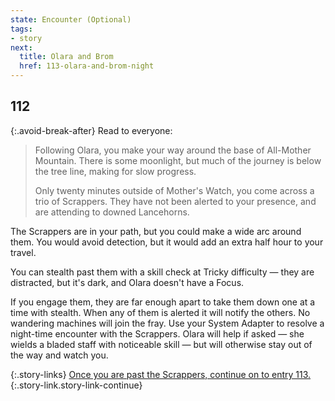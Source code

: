 ```yaml
---
state: Encounter (Optional)
tags:
- story
next:
  title: Olara and Brom
  href: 113-olara-and-brom-night
---
```


## 112

{:.avoid-break-after}
Read to everyone:

> Following Olara, you make your way around the base of All-Mother Mountain.
> There is some moonlight, but much of the journey is below the tree line, making for slow progress.
>
> Only twenty minutes outside of Mother's Watch, you come across a trio of Scrappers.
> They have not been alerted to your presence, and are attending to downed Lancehorns.

The Scrappers are in your path, but you could make a wide arc around them.
You would avoid detection, but it would add an extra half hour to your travel.

You can stealth past them with a skill check at Tricky difficulty — they are distracted, but it's dark, and Olara doesn't have a Focus.

If you engage them, they are far enough apart to take them down one at a time with stealth.
When any of them is alerted it will notify the others.
No wandering machines will join the fray.
Use your System Adapter to resolve a night-time encounter with the Scrappers.
Olara will help if asked — she wields a bladed staff with noticeable skill — but will otherwise stay out of the way and watch you.

{:.story-links}
[Once you are past the Scrappers, continue on to entry 113.](113-olara-and-brom-night.md){:.story-link.story-link-continue}
